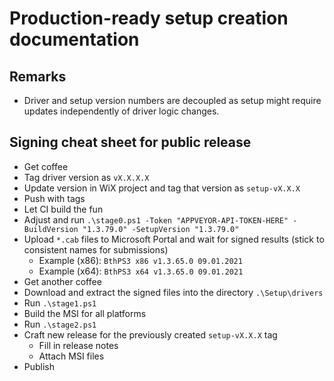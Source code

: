 # Production-ready setup creation documentation

## Remarks

- Driver and setup version numbers are decoupled as setup might require updates independently of driver logic changes.

## Signing cheat sheet for public release

- Get coffee
- Tag driver version as `vX.X.X.X`
- Update version in WiX project and tag that version as `setup-vX.X.X`
- Push with tags
- Let CI build the fun
- Adjust and run `.\stage0.ps1 -Token "APPVEYOR-API-TOKEN-HERE" -BuildVersion "1.3.79.0" -SetupVersion "1.3.79.0"`
- Upload `*.cab` files to Microsoft Portal and wait for signed results (stick to consistent names for submissions)
  - Example (x86): `BthPS3 x86 v1.3.65.0 09.01.2021`
  - Example (x64): `BthPS3 x64 v1.3.65.0 09.01.2021`
- Get another coffee
- Download and extract the signed files into the directory `.\Setup\drivers`
- Run `.\stage1.ps1`
- Build the MSI for all platforms
- Run `.\stage2.ps1`
- Craft new release for the previously created `setup-vX.X.X` tag
  - Fill in release notes
  - Attach MSI files
- Publish
